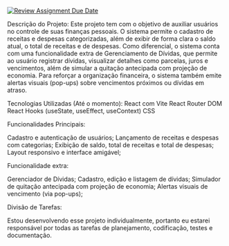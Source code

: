 [![Review Assignment Due Date](https://classroom.github.com/assets/deadline-readme-button-22041afd0340ce965d47ae6ef1cefeee28c7c493a6346c4f15d667ab976d596c.svg)](https://classroom.github.com/a/ziFB7zin)


Descrição do Projeto:
Este projeto tem com o objetivo de auxiliar usuários no controle de suas finanças pessoais. O sistema permite o cadastro de receitas e despesas categorizadas, além de exibir de forma clara o saldo atual, o total de receitas e de despesas.
Como diferencial, o sistema conta com uma funcionalidade extra de Gerenciamento de Dívidas, que permite ao usuário registrar dívidas, visualizar detalhes como parcelas, juros e vencimentos, além de simular a quitação antecipada com projeção de economia.
Para reforçar a organização financeira, o sistema também emite alertas visuais (pop-ups) sobre vencimentos próximos ou dívidas em atraso.

Tecnologias Utilizadas (Até o momento):
React com Vite
React Router DOM
React Hooks (useState, useEffect, useContext)
CSS

Funcionalidades Principais:

Cadastro e autenticação de usuários;
Lançamento de receitas e despesas com categorias;
Exibição de saldo, total de receitas e total de despesas;
Layout responsivo e interface amigável;

Funcionalidade extra:

Gerenciador de Dívidas;
Cadastro, edição e listagem de dívidas;
Simulador de quitação antecipada com projeção de economia;
Alertas visuais de vencimento (via pop-ups);

Divisão de Tarefas:

Estou desenvolvendo esse projeto individualmente, portanto eu estarei responsável por todas as tarefas de planejamento, codificação, testes e documentação.


